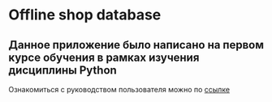 # Offline shop database

<h2>Данное приложение было написано на первом курсе обучения в рамках изучения дисциплины Python</h2>

Ознакомиться с руководством пользователя можно по [ссылке](https://github.com/Turakulov/Python/blob/master/Work/Rukovodstvo_polzovatelya.docx)
